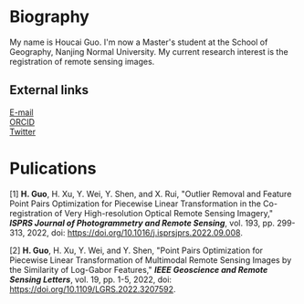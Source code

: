 # Biography
  My name is Houcai Guo. I'm now a Master's student at the School of Geography, Nanjing Normal University. My current research interest is the registration of remote sensing images.  
## External links  
  [E-mail](mailto:guohoucai@nnu.edu.cn)  
  [ORCID](https://orcid.org/0000-0001-8275-5316)  
  [Twitter](https://twitter.com/naivechild_ghc)  
# Pulications  
[1] **H. Guo**, H. Xu, Y. Wei, Y. Shen, and X. Rui, "Outlier Removal and Feature Point Pairs Optimization for Piecewise Linear Transformation in the Co-registration of Very High-resolution Optical Remote Sensing Imagery," ***ISPRS Journal of Photogrammetry and Remote Sensing***, vol. 193, pp. 299-313, 2022, doi: https://doi.org/10.1016/j.isprsjprs.2022.09.008.  

[2] **H. Guo**, H. Xu, Y. Wei, and Y. Shen, "Point Pairs Optimization for Piecewise Linear Transformation of Multimodal Remote Sensing Images by the Similarity of Log-Gabor Features," ***IEEE Geoscience and Remote Sensing Letters***, vol. 19, pp. 1-5, 2022, doi: https://doi.org/10.1109/LGRS.2022.3207592.  





